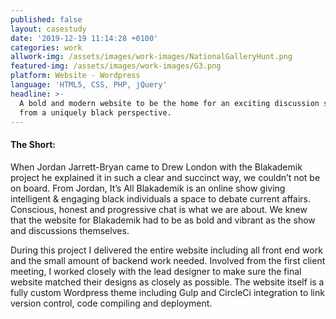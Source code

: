 ```yaml
---
published: false
layout: casestudy
date: '2019-12-19 11:14:28 +0100'
categories: work
allwork-img: /assets/images/work-images/NationalGalleryHunt.png
featured-img: /assets/images/work-images/G3.png
platform: Website - Wordpress
language: 'HTML5, CSS, PHP, jQuery'
headline: >-
  A bold and modern website to be the home for an exciting discussion series 
  from a uniquely black perspective.
---
```

#### The Short:

When Jordan Jarrett-Bryan came to Drew London with the Blakademik project he explained it in such a clear and succinct way, we couldn’t not be on board. From Jordan, It’s All Blakademik is an online show giving intelligent & engaging black individuals a space to debate current affairs. Conscious, honest and progressive chat is what we are about.
We knew that the website for Blakademik had to be as bold and vibrant as the show and discussions themselves. 

During this project I delivered the entire website including all front end work and the small amount of backend work needed. Involved from the first client meeting, I worked closely with the lead designer to make sure the final website matched their designs as closely as possible. 
The website itself is a fully custom Wordpress theme including Gulp and CircleCi integration to link version control, code compiling and deployment. 
